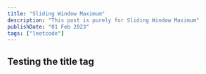 ```yaml
---
title: "Sliding Window Maximum"
description: "This post is purely for Sliding Window Maximum"
publishDate: "01 Feb 2023"
tags: ["leetcode"]
---
```


## Testing the title tag
